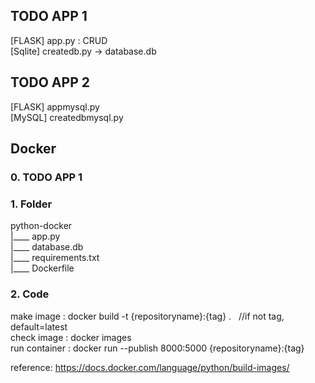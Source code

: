## TODO APP 1
[FLASK] app.py : CRUD \
[Sqlite] createdb.py -> database.db 

## TODO APP 2
[FLASK] appmysql.py \
[MySQL] createdbmysql.py

## Docker 
### 0. TODO APP 1
### 1. Folder
python-docker \
|____ app.py \
|____ database.db \
|____ requirements.txt \
|____ Dockerfile

### 2. Code
make image : docker build -t {repositoryname}:{tag} . &nbsp; //if not tag, default=latest \
check image : docker images \
run container : docker run --publish 8000:5000 {repositoryname}:{tag} 

reference: https://docs.docker.com/language/python/build-images/
